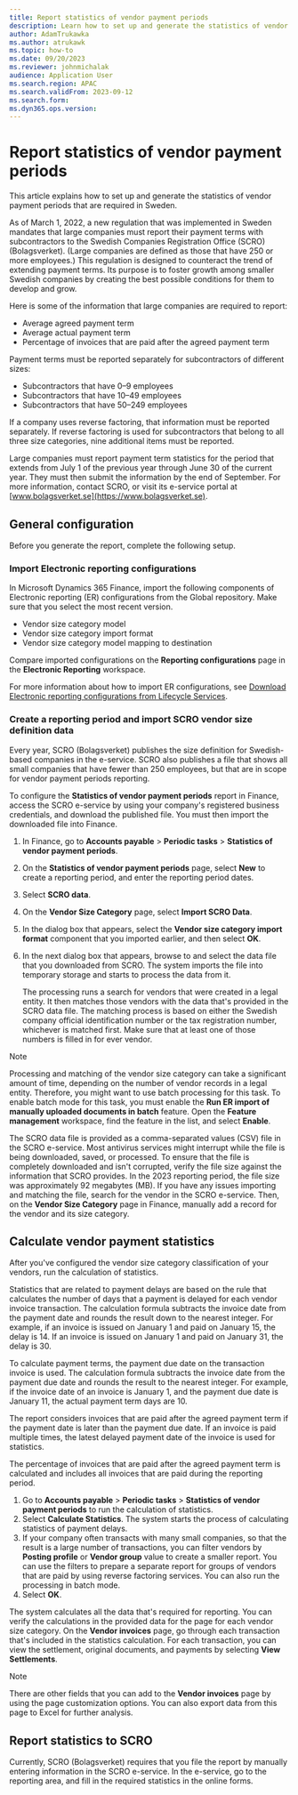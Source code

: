 ```yaml
---
title: Report statistics of vendor payment periods
description: Learn how to set up and generate the statistics of vendor payment periods that are required in Sweden with an outline on calculating vendor payment statistics.
author: AdamTrukawka
ms.author: atrukawk
ms.topic: how-to
ms.date: 09/20/2023
ms.reviewer: johnmichalak
audience: Application User
ms.search.region: APAC
ms.search.validFrom: 2023-09-12
ms.search.form: 
ms.dyn365.ops.version: 
---
```


# Report statistics of vendor payment periods

This article explains how to set up and generate the statistics of vendor payment periods that are required in Sweden.

As of March 1, 2022, a new regulation that was implemented in Sweden mandates that large companies must report their payment terms with subcontractors to the Swedish Companies Registration Office (SCRO) (Bolagsverket). (Large companies are defined as those that have 250 or more employees.) This regulation is designed to counteract the trend of extending payment terms. Its purpose is to foster growth among smaller Swedish companies by creating the best possible conditions for them to develop and grow.

Here is some of the information that large companies are required to report:

- Average agreed payment term
- Average actual payment term
- Percentage of invoices that are paid after the agreed payment term

Payment terms must be reported separately for subcontractors of different sizes:

- Subcontractors that have 0–9 employees
- Subcontractors that have 10–49 employees
- Subcontractors that have 50–249 employees

If a company uses reverse factoring, that information must be reported separately. If reverse factoring is used for subcontractors that belong to all three size categories, nine additional items must be reported.

Large companies must report payment term statistics for the period that extends from July 1 of the previous year through June 30 of the current year. They must then submit the information by the end of September. For more information, contact SCRO, or visit its e-service portal at [www.bolagsverket.se](https://www.bolagsverket.se).

## General configuration

Before you generate the report, complete the following setup.

### Import Electronic reporting configurations

In Microsoft Dynamics 365 Finance, import the following components of Electronic reporting (ER) configurations from the Global repository. Make sure that you select the most recent version.

- Vendor size category model
- Vendor size category import format
- Vendor size category model mapping to destination

Compare imported configurations on the **Reporting configurations** page in the **Electronic Reporting** workspace.

For more information about how to import ER configurations, see [Download Electronic reporting configurations from Lifecycle Services](../../../fin-ops-core/dev-itpro/analytics/download-electronic-reporting-configuration-lcs.md).

### Create a reporting period and import SCRO vendor size definition data

Every year, SCRO (Bolagsverket) publishes the size definition for Swedish-based companies in the e-service. SCRO also publishes a file that shows all small companies that have fewer than 250 employees, but that are in scope for vendor payment periods reporting.

To configure the **Statistics of vendor payment periods** report in Finance, access the SCRO e-service by using your company's registered business credentials, and download the published file. You must then import the downloaded file into Finance.

1. In Finance, go to **Accounts payable** \> **Periodic tasks** \> **Statistics of vendor payment periods**.
2. On the **Statistics of vendor payment periods** page, select **New** to create a reporting period, and enter the reporting period dates.
3. Select **SCRO data**.
4. On the **Vendor Size Category** page, select **Import SCRO Data**.
5. In the dialog box that appears, select the **Vendor size category import format** component that you imported earlier, and then select **OK**.
6. In the next dialog box that appears, browse to and select the data file that you downloaded from SCRO. The system imports the file into temporary storage and starts to process the data from it.

    The processing runs a search for vendors that were created in a legal entity. It then matches those vendors with the data that's provided in the SCRO data file. The matching process is based on either the Swedish company official identification number or the tax registration number, whichever is matched first. Make sure that at least one of those numbers is filled in for ever vendor.

> [!NOTE]
> Processing and matching of the vendor size category can take a significant amount of time, depending on the number of vendor records in a legal entity. Therefore, you might want to use batch processing for this task. To enable batch mode for this task, you must enable the **Run ER import of manually uploaded documents in batch** feature. Open the **Feature management** workspace, find the feature in the list, and select **Enable**.

The SCRO data file is provided as a comma-separated values (CSV) file in the SCRO e-service. Most antivirus services might interrupt while the file is being downloaded, saved, or processed. To ensure that the file is completely downloaded and isn't corrupted, verify the file size against the information that SCRO provides. In the 2023 reporting period, the file size was approximately 92 megabytes (MB). If you have any issues importing and matching the file, search for the vendor in the SCRO e-service. Then, on the **Vendor Size Category** page in Finance, manually add a record for the vendor and its size category.

## Calculate vendor payment statistics

After you've configured the vendor size category classification of your vendors, run the calculation of statistics.

Statistics that are related to payment delays are based on the rule that calculates the number of days that a payment is delayed for each vendor invoice transaction. The calculation formula subtracts the invoice date from the payment date and rounds the result down to the nearest integer. For example, if an invoice is issued on January 1 and paid on January 15, the delay is 14. If an invoice is issued on January 1 and paid on January 31, the delay is 30.

To calculate payment terms, the payment due date on the transaction invoice is used. The calculation formula subtracts the invoice date from the payment due date and rounds the result to the nearest integer. For example, if the invoice date of an invoice is January 1, and the payment due date is January 11, the actual payment term days are 10.

The report considers invoices that are paid after the agreed payment term if the payment date is later than the payment due date. If an invoice is paid multiple times, the latest delayed payment date of the invoice is used for statistics.

The percentage of invoices that are paid after the agreed payment term is calculated and includes all invoices that are paid during the reporting period.

1.	Go to **Accounts payable** \> **Periodic tasks** \> **Statistics of vendor payment periods** to run the calculation of statistics.
2.	Select **Calculate Statistics**. The system starts the process of calculating statistics of payment delays.
3. If your company often transacts with many small companies, so that the result is a large number of transactions, you can filter vendors by **Posting profile** or **Vendor group** value to create a smaller report. You can use the filters to prepare a separate report for groups of vendors that are paid by using reverse factoring services. You can also run the processing in batch mode.
4. Select **OK**.

The system calculates all the data that's required for reporting. You can verify the calculations in the provided data for the page for each vendor size category. On the **Vendor invoices** page, go through each transaction that's included in the statistics calculation. For each transaction, you can view the settlement, original documents, and payments by selecting **View Settlements**.

> [!NOTE]
> There are other fields that you can add to the **Vendor invoices** page by using the page customization options. You can also export data from this page to Excel for further analysis.

## Report statistics to SCRO

Currently, SCRO (Bolagsverket) requires that you file the report by manually entering information in the SCRO e-service. In the e-service, go to the reporting area, and fill in the required statistics in the online forms.

